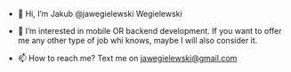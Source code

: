 - 👋 Hi, I’m Jakub @jawegielewski Wegielewski

- 👀 I’m interested in mobile OR backend development. If you want to offer me any other type of job whi knows, maybe I will also consider it.

- 📫 How to reach me? Text me on <a href = "mailto: jawegielewski@gmail.com">jawegielewski@gmail.com</a>
